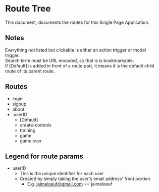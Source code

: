 # Route Tree
This document, documents the routes for this Single Page Application.

## Notes
Everything not listed but clickable is either an action trigger or modal trigger.  
Search term must be URL encoded, so that is is bookmarkable.  
If [Default] is added in front of a route part, it means it is the default child route of its parent route.

## Routes
- login
- signup
- about
- :userID
    - [Default]
    - create-controls
    - training
    - game
    - game over

## Legend for route params
- userID
    - This is the unique identifier for each user
    - Created by simply taking the user's email address' front portion
        - E.g.  jaimeloeuf@gmail.com  ==  jaimeloeuf